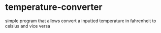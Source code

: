# temperature-converter

simple program that allows convert a inputted temperature in fahrenheit to celsius and vice versa
